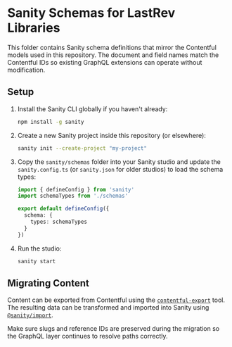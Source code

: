 # Sanity Schemas for LastRev Libraries

This folder contains Sanity schema definitions that mirror the Contentful models used in this repository. The document and field names match the Contentful IDs so existing GraphQL extensions can operate without modification.

## Setup

1. Install the Sanity CLI globally if you haven't already:
   ```bash
   npm install -g sanity
   ```
2. Create a new Sanity project inside this repository (or elsewhere):
   ```bash
   sanity init --create-project "my-project"
   ```
3. Copy the `sanity/schemas` folder into your Sanity studio and update the `sanity.config.ts` (or `sanity.json` for older studios) to load the schema types:
   ```ts
   import { defineConfig } from 'sanity'
   import schemaTypes from './schemas'

   export default defineConfig({
     schema: {
       types: schemaTypes
     }
   })
   ```
4. Run the studio:
   ```bash
   sanity start
   ```

## Migrating Content

Content can be exported from Contentful using the [`contentful-export`](https://github.com/contentful/contentful-export) tool. The resulting data can be transformed and imported into Sanity using [`@sanity/import`](https://www.sanity.io/docs/importing-data).

Make sure slugs and reference IDs are preserved during the migration so the GraphQL layer continues to resolve paths correctly.
